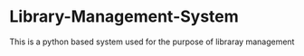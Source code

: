 # Library-Management-System
This is a python based system used for 
 the purpose of libraray management

